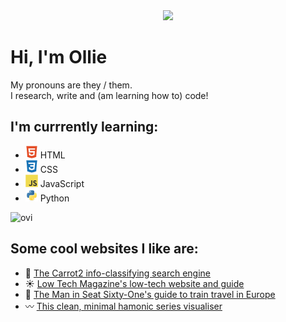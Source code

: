 <div id="header" align="center">
  <img src="https://media.giphy.com/media/v1.Y2lkPTc5MGI3NjExb3ZqYTA4M3JuemV5engzb3gwZXd1MG9haGNkamNnNnhzeGY3NDdpeCZlcD12MV9pbnRlcm5hbF9naWZfYnlfaWQmY3Q9Zw/26xBwmgBDUs9G2uFG/giphy.gif" width="100"/>
</div>

# Hi, I'm Ollie
My pronouns are they / them. <br>
I research, write and (am learning how to) code!
## I'm currrently learning:
- <img height=20px src="https://github.com/devicons/devicon/blob/master/icons/html5/html5-plain.svg"> HTML
- <img height=20px src="https://github.com/devicons/devicon/blob/master/icons/css3/css3-plain.svg"> CSS
- <img height=20px src="https://github.com/devicons/devicon/blob/master/icons/javascript/javascript-original.svg"> JavaScript
- <img height=20px src="https://github.com/devicons/devicon/blob/master/icons/python/python-original.svg"> Python
<img src="https://github-readme-stats.vercel.app/api/top-langs?username=zz-hh-aa&show_icons=true&locale=en&layout=compact&theme=transparent" alt="ovi">

## Some cool websites I like are:
- 🥕 [The Carrot2 info-classifying search engine](https://search.carrot2.org/#/search/web)
- ☀️ [Low Tech Magazine's low-tech website and guide](https://solar.lowtechmagazine.com/2018/09/how-to-build-a-low-tech-website/)
- 🚅 [The Man in Seat Sixty-One's guide to train travel in Europe](https://www.seat61.com/)
- 〰️ [This clean, minimal hamonic series visualiser](https://alexanderchen.github.io/harmonics/)
